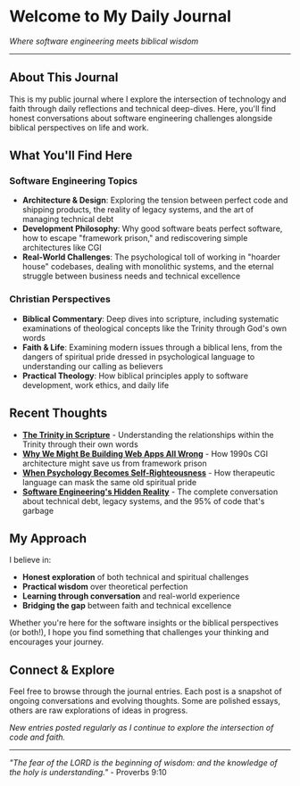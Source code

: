 # Welcome to My Daily Journal

*Where software engineering meets biblical wisdom*

---

## About This Journal

This is my public journal where I explore the intersection of technology and faith through daily reflections and technical deep-dives. Here, you'll find honest conversations about software engineering challenges alongside biblical perspectives on life and work.

## What You'll Find Here

### Software Engineering Topics
- **Architecture & Design**: Exploring the tension between perfect code and shipping products, the reality of legacy systems, and the art of managing technical debt
- **Development Philosophy**: Why good software beats perfect software, how to escape "framework prison," and rediscovering simple architectures like CGI
- **Real-World Challenges**: The psychological toll of working in "hoarder house" codebases, dealing with monolithic systems, and the eternal struggle between business needs and technical excellence

### Christian Perspectives
- **Biblical Commentary**: Deep dives into scripture, including systematic examinations of theological concepts like the Trinity through God's own words
- **Faith & Life**: Examining modern issues through a biblical lens, from the dangers of spiritual pride dressed in psychological language to understanding our calling as believers
- **Practical Theology**: How biblical principles apply to software development, work ethics, and daily life

## Recent Thoughts

- [**The Trinity in Scripture**](2025-09-06-trinity_scriptures_blog.md) - Understanding the relationships within the Trinity through their own words
- [**Why We Might Be Building Web Apps All Wrong**](2025-09-05-cgi-renaissance-blog.md) - How 1990s CGI architecture might save us from framework prison
- [**When Psychology Becomes Self-Righteousness**](2025-09-01-modern_pharisaism_blog.md) - How therapeutic language can mask the same old spiritual pride
- [**Software Engineering's Hidden Reality**](2025-08/2025-08-28/software-archaeology-blog.md) - The complete conversation about technical debt, legacy systems, and the 95% of code that's garbage

## My Approach

I believe in:
- **Honest exploration** of both technical and spiritual challenges
- **Practical wisdom** over theoretical perfection
- **Learning through conversation** and real-world experience
- **Bridging the gap** between faith and technical excellence

Whether you're here for the software insights or the biblical perspectives (or both!), I hope you find something that challenges your thinking and encourages your journey.

## Connect & Explore

Feel free to browse through the journal entries. Each post is a snapshot of ongoing conversations and evolving thoughts. Some are polished essays, others are raw explorations of ideas in progress.

*New entries posted regularly as I continue to explore the intersection of code and faith.*

---

*"The fear of the LORD is the beginning of wisdom: and the knowledge of the holy is understanding."* - Proverbs 9:10